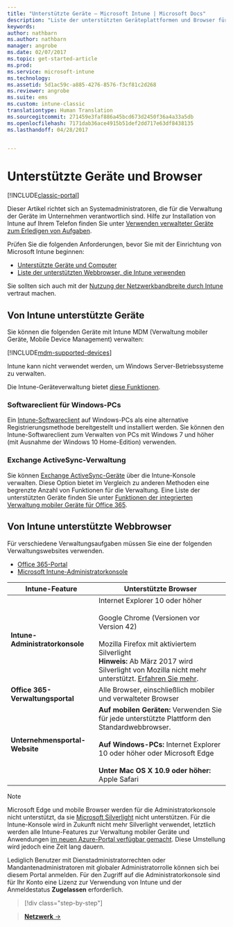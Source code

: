 ```yaml
---
title: "Unterstützte Geräte – Microsoft Intune | Microsoft Docs"
description: "Liste der unterstützten Geräteplattformen und Browser für die Intune-Geräteverwaltung"
keywords: 
author: nathbarn
ms.author: nathbarn
manager: angrobe
ms.date: 02/07/2017
ms.topic: get-started-article
ms.prod: 
ms.service: microsoft-intune
ms.technology: 
ms.assetid: 5d1ac59c-a885-4276-8576-f3cf81c2d268
ms.reviewer: angrobe
ms.suite: ems
ms.custom: intune-classic
translationtype: Human Translation
ms.sourcegitcommit: 271459e3faf886a45bcd673d2450f36a4a33a5db
ms.openlocfilehash: 7171dab36ace4915b51def2dd717e63df8438135
ms.lasthandoff: 04/28/2017


---
```


# <a name="supported-devices-and-browsers"></a>Unterstützte Geräte und Browser

[!INCLUDE[classic-portal](../includes/classic-portal.md)]

Dieser Artikel richtet sich an Systemadministratoren, die für die Verwaltung der Geräte im Unternehmen verantwortlich sind. Hilfe zur Installation von Intune auf Ihrem Telefon finden Sie unter [Verwenden verwalteter Geräte zum Erledigen von Aufgaben](https://docs.microsoft.com/intune/enduser/company-portal-frequently-asked-questions).

Prüfen Sie die folgenden Anforderungen, bevor Sie mit der Einrichtung von Microsoft Intune beginnen:

- [Unterstützte Geräte und Computer](#intune-supported-devices)
- [Liste der unterstützten Webbrowser, die Intune verwenden](#intune-supported-web-browsers)

Sie sollten sich auch mit der [Nutzung der Netzwerkbandbreite durch Intune](network-bandwidth-use.md) vertraut machen.

## <a name="intune-supported-devices"></a>Von Intune unterstützte Geräte

Sie können die folgenden Geräte mit Intune MDM (Verwaltung mobiler Geräte, Mobile Device Management) verwalten:

[!INCLUDE[mdm-supported-devices](../includes/mdm-supported-devices.md)]

Intune kann nicht verwendet werden, um Windows Server-Betriebssysteme zu verwalten.

Die Intune-Geräteverwaltung bietet [diese Funktionen](mobile-device-management-capabilities-in-microsoft-intune.md).

### <a name="windows-pc-software-client"></a>Softwareclient für Windows-PCs

Ein [Intune-Softwareclient](/intune/deploy-use/manage-windows-pcs-with-microsoft-intune) auf Windows-PCs als eine alternative Registrierungsmethode bereitgestellt und installiert werden. Sie können den Intune-Softwareclient zum Verwalten von PCs mit Windows 7 und höher (mit Ausnahme der Windows 10 Home-Edition) verwenden.

### <a name="exchange-activesync-management"></a>Exchange ActiveSync-Verwaltung

Sie können [Exchange ActiveSync-Geräte](/intune/deploy-use/mobile-device-management-with-exchange-activesync-and-microsoft-intune) über die Intune-Konsole verwalten. Diese Option bietet im Vergleich zu anderen Methoden eine begrenzte Anzahl von Funktionen für die Verwaltung. Eine Liste der unterstützten Geräte finden Sie unter [Funktionen der integrierten Verwaltung mobiler Geräte für Office 365](https://support.office.com/article/Capabilities-of-built-in-Mobile-Device-Management-for-Office-365-a1da44e5-7475-4992-be91-9ccec25905b0).

## <a name="intune-supported-web-browsers"></a>Von Intune unterstützte Webbrowser

Für verschiedene Verwaltungsaufgaben müssen Sie eine der folgenden Verwaltungswebsites verwenden.

- [Office 365-Portal](http://go.microsoft.com/fwlink/p/?LinkId=698854)
- [Microsoft Intune-Administratorkonsole](https://admin.manage.microsoft.com/)

|Intune-Feature |Unterstützte Browser|
|---------|---------|
|**Intune-Administratorkonsole**     |  Internet Explorer 10 oder höher<br /><br />Google Chrome (Versionen vor Version 42)<br /><br />Mozilla Firefox mit aktiviertem Silverlight<br />**Hinweis:** Ab März 2017 wird Silverlight von Mozilla nicht mehr unterstützt. [Erfahren Sie mehr](https://go.microsoft.com/fwlink/?linkid=836872). |
|**Office 365-Verwaltungsportal**     |Alle Browser, einschließlich mobiler und verwalteter Browser  |
|**Unternehmensportal-Website**     |**Auf mobilen Geräten:** Verwenden Sie für jede unterstützte Plattform den Standardwebbrowser.   <br /><br />**Auf Windows-PCs:** Internet Explorer 10 oder höher oder Microsoft Edge<br /><br />**Unter Mac OS X 10.9 oder höher:** Apple Safari    |

> [!Note]
> Microsoft Edge und mobile Browser werden für die Administratorkonsole nicht unterstützt, da sie [Microsoft Silverlight](https://msdn.microsoft.com/library/cc838158(v=vs.95).aspx) nicht unterstützen. Für die Intune-Konsole wird in Zukunft nicht mehr Silverlight verwendet, letztlich werden alle Intune-Features zur Verwaltung mobiler Geräte und Anwendungen [im neuen Azure-Portal verfügbar gemacht](https://blogs.technet.microsoft.com/enterprisemobility/2015/11/17/enhancing-managed-mobile-productivity/). Diese Umstellung wird jedoch eine Zeit lang dauern.


Lediglich Benutzer mit Dienstadministratorrechten oder Mandantenadministratoren mit globaler Administratorrolle können sich bei diesem Portal anmelden. Für den Zugriff auf die Administratorkonsole sind für Ihr Konto eine Lizenz zur Verwendung von Intune und der Anmeldestatus **Zugelassen** erforderlich.

>[!div class="step-by-step"]

>[**Netzwerk** &rarr;](network-bandwidth-use.md)  

